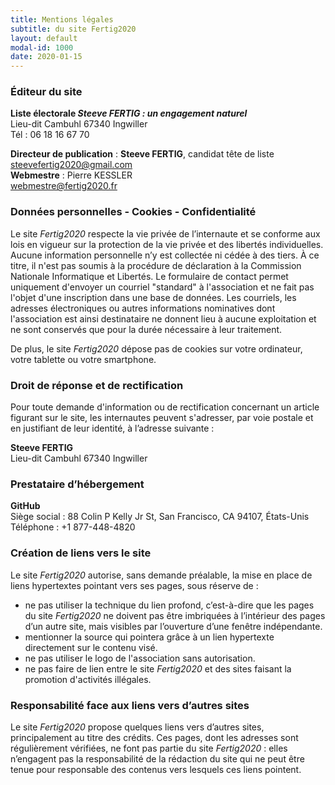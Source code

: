 ```yaml
---
title: Mentions légales
subtitle: du site Fertig2020
layout: default
modal-id: 1000
date: 2020-01-15
---
```

### Éditeur du site
<b>Liste électorale *Steeve FERTIG : un engagement naturel*</b>  
    Lieu-dit Cambuhl
    67340 Ingwiller  
    Tél : 06 18 16 67 70  
   

**Directeur de publication** :
**Steeve FERTIG**, candidat tête de liste  
steevefertig2020@gmail.com  
**Webmestre** :
Pierre KESSLER  
webmestre@fertig2020.fr 
### Données personnelles - Cookies - Confidentialité
Le site *Fertig2020* respecte la vie privée de l’internaute et se conforme aux lois en vigueur sur la protection de la vie privée et des libertés individuelles. 
Aucune information personnelle n’y est collectée ni cédée à des tiers. À ce titre, il n'est pas soumis à la procédure de déclaration à la Commission Nationale Informatique et Libertés.
Le formulaire de contact permet uniquement d'envoyer un courriel "standard" à l'association et ne fait pas l'objet d'une inscription dans une base de données. 
Les courriels, les adresses électroniques ou autres informations nominatives dont l'association est ainsi destinataire ne donnent lieu à aucune exploitation et ne sont conservés que pour la durée nécessaire à leur traitement.  

De plus, le site *Fertig2020* dépose pas de cookies sur votre ordinateur, votre tablette ou votre smartphone.  

### Droit de réponse et de rectification
Pour toute demande d'information ou de rectification concernant un article figurant sur le site, les internautes peuvent s'adresser, par voie postale et en justifiant de leur identité, à l’adresse suivante :    

**Steeve FERTIG**  
Lieu-dit Cambuhl 67340 Ingwiller

### Prestataire d’hébergement
**GitHub**  
Siège social : 88 Colin P Kelly Jr St, San Francisco, CA 94107, États-Unis  
Téléphone : +1 877-448-4820

### Création de liens vers le site
Le site *Fertig2020* autorise, sans demande préalable, la mise en place de liens hypertextes pointant vers ses pages, sous réserve de :
* ne pas utiliser la technique du lien profond, c’est-à-dire que les pages du site *Fertig2020* ne doivent pas être imbriquées à l’intérieur des pages d’un autre site, mais visibles par l’ouverture d’une fenêtre indépendante.
* mentionner la source qui pointera grâce à un lien hypertexte directement sur le contenu visé.
* ne pas utiliser le logo de l'association sans autorisation.
* ne pas faire de lien entre le site *Fertig2020* et des sites faisant la promotion d'activités illégales.

### Responsabilité face aux liens vers d’autres sites
Le site *Fertig2020* propose quelques liens vers d’autres sites, principalement au titre des crédits.
Ces pages, dont les adresses sont régulièrement vérifiées, ne font pas partie du site *Fertig2020* : elles n’engagent pas la responsabilité de la rédaction du site qui ne peut être tenue pour responsable des contenus vers lesquels ces liens pointent. 